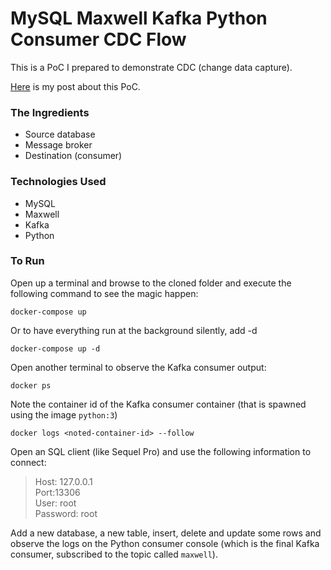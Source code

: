 # MySQL Maxwell Kafka Python Consumer CDC Flow

This is a PoC I prepared to demonstrate CDC (change data capture).

[Here](https://mert.codes/and-you-could-have-it-all-change-data-capture-with-maxwell-7ec3f0812a7f) is my post about this PoC.

### The Ingredients

- Source database
- Message broker
- Destination (consumer)

### Technologies Used

- MySQL
- Maxwell
- Kafka
- Python

### To Run

Open up a terminal and browse to the cloned folder and execute the following command to see the magic happen:

`docker-compose up`

Or to have everything run at the background silently, add -d

`docker-compose up -d`

Open another terminal to observe the Kafka consumer output:

`docker ps`

Note the container id of the Kafka consumer container (that is spawned using the image `python:3`)

`docker logs <noted-container-id> --follow`

Open an SQL client (like Sequel Pro) and use the following information to connect:
> Host: 127.0.0.1  
Port:13306  
User: root  
Password: root

Add a new database, a new table, insert, delete and update some rows and observe the logs on the Python consumer console (which is the final Kafka consumer, subscribed to the topic called `maxwell`).
